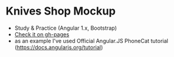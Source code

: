 # Knives Shop Mockup
- Study &amp; Practice (Angular 1.x, Bootstrap)
- [Check it on gh-pages](https://kozakevych.github.io/knives-shop-mockup/)
- as an example I've used Official Angular.JS PhoneCat tutorial (https://docs.angularjs.org/tutorial)

